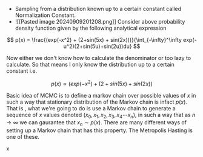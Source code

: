 - Sampling from a distribution known up to a certain constant called Normalization Constant.
- ![[Pasted image 20240909201208.png]]
Consider above probability density function given by the following analytical expression

$$
p(x) = \frac{(exp(-x^2) + (2+sin(5x) + sin(2x)))}{\int_{-\infty}^\infty exp(-u^2)(2+sin(5u)+sin(2u))du}
$$

Now either we don't know how to calculate the denominator or too lazy to calculate. So that means I only know the distribution up to a certain constant i.e.

$$
p(x) \propto (exp(-x^2) + (2+sin(5x) + sin(2x))
$$

Basic idea of MCMC is to define a markov chain over possible values of $x$ in such a way that stationary distribution of the Markov chain is infact $p(x)$. That is , what we're going to do is use a Markov chain to generate a sequence of $x$ values denoted $(x_0, x_1,x_2,x_3,x_4\cdots x_n)$, in such a way that as $n\to\infty$ we can gaurantee that $x_n\sim p(x)$. There are many different ways of setting up a Markov chain that has this property. The Metropolis Hasting is one of these.

x

